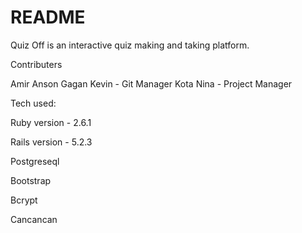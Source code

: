 # README

Quiz Off is an interactive quiz making and taking platform.


Contributers

Amir
Anson
Gagan
Kevin - Git Manager
Kota
Nina - Project Manager


Tech used:

Ruby version -
2.6.1

Rails version -
5.2.3

Postgreseql

Bootstrap

Bcrypt

Cancancan

